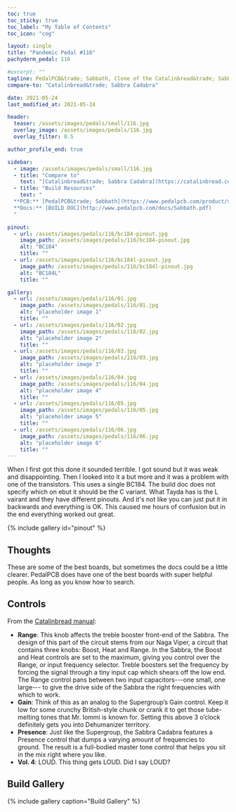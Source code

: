 ```yaml
---
toc: true
toc_sticky: true
toc_label: "My Table of Contents"
toc_icon: "cog"

layout: single
title: "Pandemic Pedal #116"
pachyderm_pedal: 116

#excerpt: ""
tagline: PedalPCB&trade; Sabbath, Clone of the Catalinbread&trade; Sabbra Cadabra<br>"Will the sun rise up tomorrow bringing peace in any way?" - Black Sabbath "Children of the Grave"
compare-to: "Catalinbread&trade; Sabbra Cadabra"

date: 2021-05-24
last_modified_at: 2021-05-24

header:
  teaser: /assets/images/pedals/small/116.jpg
  overlay_image: /assets/images/pedals/116.jpg
  overlay_filter: 0.5

author_profile_end: true

sidebar:
  - image: /assets/images/pedals/small/116.jpg
  - title: "Compare to"
    text: "[Catalinbread&trade; Sabbra Cadabra](https://catalinbread.com/products/sabbra-cadabra)"
  - title: "Build Resources"
    text: "
  **PCB:** [PedalPCB&trade; Sabbath](https://www.pedalpcb.com/product/sabbath/)<br>
  **Docs:** [BUILD DOC](http://www.pedalpcb.com/docs/Sabbath.pdf)
  "

pinout:
  - url: /assets/images/pedals/116/bc184-pinout.jpg
    image_path: /assets/images/pedals/116/bc184-pinout.jpg
    alt: "BC184"
    title: ""
  - url: /assets/images/pedals/116/bc184l-pinout.jpg
    image_path: /assets/images/pedals/116/bc184l-pinout.jpg
    alt: "BC184L"
    title: ""

gallery:
  - url: /assets/images/pedals/116/01.jpg
    image_path: /assets/images/pedals/116/01.jpg
    alt: "placeholder image 1"
    title: ""
  - url: /assets/images/pedals/116/02.jpg
    image_path: /assets/images/pedals/116/02.jpg
    alt: "placeholder image 2"
    title: ""
  - url: /assets/images/pedals/116/03.jpg
    image_path: /assets/images/pedals/116/03.jpg
    alt: "placeholder image 3"
    title: ""
  - url: /assets/images/pedals/116/04.jpg
    image_path: /assets/images/pedals/116/04.jpg
    alt: "placeholder image 4"
    title: ""
  - url: /assets/images/pedals/116/05.jpg
    image_path: /assets/images/pedals/116/05.jpg
    alt: "placeholder image 5"
    title: ""
  - url: /assets/images/pedals/116/06.jpg
    image_path: /assets/images/pedals/116/06.jpg
    alt: "placeholder image 6"
    title: ""
---
```


When I first got this done it sounded terrible. I got sound but it was weak and disappointing. Then I looked into it a but more and it was a problem with one of the transistors. This uses a single BC184. The build doc does not specify which on ebut it should be the C variant. What Tayda has is the L vairant and they have different pinouts. And it's not like you can just put it in backwards and everything is OK. This caused me hours of confusion but in the end everything worked out great.

{% include gallery id="pinout" %}

## Thoughts

These are some of the best boards, but sometimes the docs could be a little clearer. PedalPCB does have one of the best boards with super helpful people. As long as you know how to search.

## Controls

From the [Catalinbread manual](https://cdn.shopify.com/s/files/1/0370/1873/0628/files/sabbra_manual_2.pdf?v=1604954400):

* **Range**: This knob affects the treble booster front-end of the Sabbra. The design of this part of the circuit stems from our Naga Viper, a circuit that contains three knobs: Boost, Heat and Range. In the Sabbra, the Boost and Heat controls are set to the maximum, giving you control over the Range, or input frequency selector. Treble boosters set the frequency by forcing the signal through a tiny input cap which shears off the low end. The Range control pans between two input capacitors---one small, one large--- to give the drive side of the Sabbra the right frequencies with which to work.
* **Gain**: Think of this as an analog to the Supergroup’s Gain control. Keep it low for some crunchy British-style chunk or crank it to get those tube-melting tones that Mr. Iommi is known for. Setting this above 3 o’clock definitely gets you into Dehumanizer territory.
* **Presence**: Just like the Supergroup, the Sabbra Cadabra features a Presence control that dumps a varying amount of frequencies to ground. The result is a full-bodied master tone control that helps you sit in the mix right where you like. 
* **Vol. 4**: LOUD. This thing gets LOUD. Did I say LOUD?

## Build Gallery ##

{% include gallery caption="Build Gallery" %}